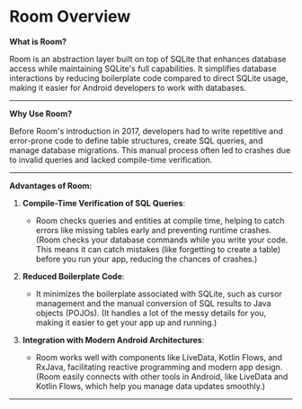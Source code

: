 # Room Overview

**What is Room?**

Room is an abstraction layer built on top of SQLite that enhances database access while maintaining SQLite's full capabilities. It simplifies database interactions by reducing boilerplate code compared to direct SQLite usage, making it easier for Android developers to work with databases.

---

**Why Use Room?**

Before Room's introduction in 2017, developers had to write repetitive and error-prone code to define table structures, create SQL queries, and manage database migrations. This manual process often led to crashes due to invalid queries and lacked compile-time verification.

---

**Advantages of Room:**

1. **Compile-Time Verification of SQL Queries**: 
   - Room checks queries and entities at compile time, helping to catch errors like missing tables early and preventing runtime crashes.
   (Room checks your database commands while you write your code. This means it can catch mistakes (like forgetting to create a table) before you run your app, reducing the chances of crashes.)

2. **Reduced Boilerplate Code**: 
   - It minimizes the boilerplate associated with SQLite, such as cursor management and the manual conversion of SQL results to Java objects (POJOs).
   (It handles a lot of the messy details for you, making it easier to get your app up and running.)


3. **Integration with Modern Android Architectures**: 
   - Room works well with components like LiveData, Kotlin Flows, and RxJava, facilitating reactive programming and modern app design.
   (Room easily connects with other tools in Android, like LiveData and Kotlin Flows, which help you manage data updates smoothly.)


---


